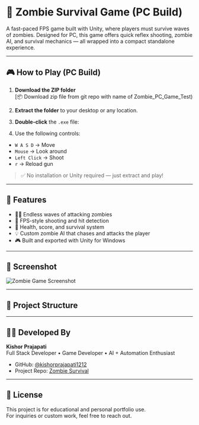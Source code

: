# 🧟 Zombie Survival Game (PC Build)

A fast-paced FPS game built with Unity, where players must survive waves of zombies. Designed for PC, this game offers quick reflex shooting, zombie AI, and survival mechanics — all wrapped into a compact standalone experience.

---

## 🎮 How to Play (PC Build)

1. **Download the ZIP folder**  
   [📦 Download zip file from git repo with name of Zombie_PC_Game_Test)

2. **Extract the folder** to your desktop or any location.

3. **Double-click** the `.exe` file:


4. Use the following controls:
- `W A S D` → Move
- `Mouse` → Look around
- `Left Click` → Shoot
- `r` → Reload gun

> ✅ No installation or Unity required — just extract and play!

---

## 🧠 Features

- 🧟‍♂️ Endless waves of attacking zombies
- 🔫 FPS-style shooting and hit detection
- 🎯 Health, score, and survival system
- 💡 Custom zombie AI that chases and attacks the player
- 🎮 Built and exported with Unity for Windows

---

## 📸 Screenshot

![Zombie Game Screenshot](      )

---

## 📂 Project Structure



---

## 👨‍💻 Developed By

**Kishor Prajapati**  
Full Stack Developer • Game Developer • AI + Automation Enthusiast

- GitHub: [@kishorprajapati1212](https://github.com/kishorprajapati1212)
- Project Repo: [Zombie Survival](https://github.com/kishorprajapati1212/zombie_survival.git)

---

## 📄 License

This project is for educational and personal portfolio use.  
For inquiries or custom work, feel free to reach out.
